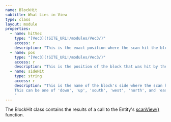 ```yaml
---
name: BlockHit
subtitle: What Lies in View
type: class
layout: module
properties:
  - name: hitVec
    type: "[Vec3](!SITE_URL!/modules/Vec3/)"
    access: r
    description: "This is the exact position where the scan hit the block."
  - name: pos
    type: "[Vec3](!SITE_URL!/modules/Vec3/)"
    access: r
    description: "This is the position of the block that was hit by the scan."
  - name: sideHit
    type: string
    access: r
    description: "This is the name of the block's side where the scan hit the block.
    This can be one of 'down', 'up', 'south', 'west', 'north', and 'east'.
    "
---
```


The <span class="notranslate">BlockHit</span> class contains the results of a call
to the Entity's [scanView()](/modules/Entity/#scanView) function.
